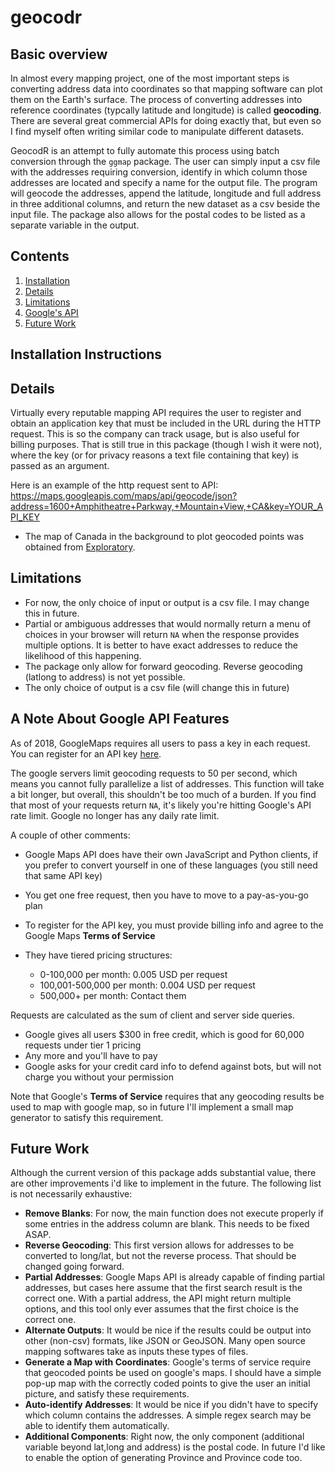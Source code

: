 

# geocodr
<!-- badges: start -->
<!-- badges: end -->
## Basic overview
In almost every mapping project, one of the most important steps is converting address data into coordinates 
so that mapping software can plot them on the Earth's surface. The process of converting addresses into reference
coordinates (typcally latitude and longitude) is called __geocoding__. There are several great commercial APIs for 
doing exactly that, but even so I find myself often writing similar code to manipulate different datasets.

  GeocodR is an attempt to fully automate this process using batch conversion through the `ggmap` package. The user
 can simply input a csv file with the addresses requiring conversion, identify in which column those addresses
 are located and specify a name for the output file. The program will geocode the addresses, append the latitude, longitude and full address in three additional columns, and return the new dataset as a csv beside the input file. The package also allows for the postal codes to be listed as a separate variable in the output.
 
## Contents
1. [Installation](#Installation-Instructions)
2. [Details](#Details)
3. [Limitations](#Limitations)
4. [Google's API](#A-Note-About-Google-API-Features)
5. [Future Work](#Future-Work)

## Installation Instructions

## Details
 
 Virtually every reputable mapping API requires the user to register and obtain an application key that must
 be included in the URL during the HTTP request. This is so the company can track usage, but is also useful 
 for billing purposes. That is still true in this package (though I wish it were not), where the key (or for 
 privacy reasons a text file containing that key) is passed as an argument.
 
 Here is an example of the http request sent to API: </br>
 https://maps.googleapis.com/maps/api/geocode/json?address=1600+Amphitheatre+Parkway,+Mountain+View,+CA&key=YOUR_API_KEY
 
 - The map of Canada in the background to plot geocoded points was obtained from [Exploratory](https://exploratory.io/map).

## Limitations
- For now, the only choice of input or output is a csv file. I may change this in future.
- Partial or ambiguous addresses that would normally return a menu of choices in your browser will 
return `NA` when the response provides multiple options. It is better to have exact addresses to reduce the likelihood of this 
happening.
- The package only allow for forward geocoding. Reverse geocoding (latlong to address) is not yet possible.
- The only choice of output is a csv file (will change this in future)

## A Note About Google API Features
As of 2018, GoogleMaps requires all users to pass a key in each request. You can register for an API key 
[here](https://developers.google.com/maps/documentation/geocoding/start).

The google servers limit geocoding requests to 50 per second, which means you cannot fully parallelize a 
list of addresses. This function will take a bit longer, but overall, this shouldn't be too much of
a burden. If you find that most of your requests return `NA`, it's likely you're hitting Google's
API rate limit. Google no longer has any daily rate limit.

A couple of other comments:
- Google Maps API does have their own JavaScript and Python clients, if you prefer to convert yourself in one of 
these languages (you still need that same API key)

- You get one free request, then you have to move to a pay-as-you-go plan

- To register for the API key, you must provide billing info and agree to the Google Maps 
__Terms of Service__

- They have tiered pricing structures:
    - 0-100,000 per month: 0.005 USD per request
    - 100,001-500,000 per month: 0.004 USD per request
    - 500,000+ per month: Contact them
    
 Requests are calculated as the sum of client and server side queries.
 - Google gives all users $300 in free credit, which is good for 60,000 requests under tier 1 pricing
 - Any more and you'll have to pay
 - Google asks for your credit card info to defend against bots, but will not charge you without your permission
 
 Note that Google's __Terms of Service__ requires that any geocoding results be used to map with google map, 
 so in future I'll implement a small map generator to satisfy this requirement.


## Future Work

Although the current version of this package adds substantial value, there are other improvements i'd like to 
implement in the future. The following list is not necessarily exhaustive:
- __Remove Blanks__: For now, the main function does not execute properly if some entries in the address column are blank. This needs to be fixed ASAP.
 - __Reverse Geocoding__: This first version allows for addresses to be converted to long/lat, but not the 
 reverse process. That should be changed going forward.
 - __Partial Addresses__: Google Maps API is already capable of finding partial addresses, but cases here assume
 that the first search result is the correct one. With a partial address, the API might return multiple options, 
 and this tool only ever assumes that the first choice is the correct one.
 - __Alternate Outputs__: It would be nice if the results could be output into other (non-csv) formats, like
 JSON or GeoJSON. Many open source mapping softwares take as inputs these types of files.
 - __Generate a Map with Coordinates__: Google's terms of service require that geocoded points be used on google's 
 maps. I should have a simple pop-up map with the correctly coded points to give the user an initial picture, and
 satisfy these requirements.
 - __Auto-identify Addresses__: It would be nice if you didn't have to specify which column contains the addresses.
 A simple regex search may be able to identify them automatically.
 - __Additional Components__: Right now, the only component (additional variable beyond lat,long and address) is the postal code. In future I'd like to enable the option of generating Province and Province code too.



